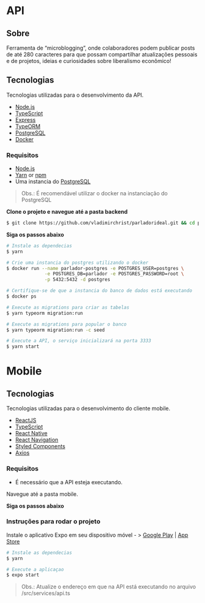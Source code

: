 # API

## Sobre
Ferramenta de “microblogging”, onde colaboradores podem publicar posts de até 280 caracteres para que possam compartilhar atualizações pessoais e de projetos, ideias e curiosidades sobre liberalismo econômico!


## Tecnologias

Tecnologias utilizadas para o desenvolvimento da API.

- [Node.js](https://nodejs.org/en/)
- [TypeScript](https://www.typescriptlang.org/)
- [Express](https://expressjs.com/pt-br/)
- [TypeORM](https://typeorm.io/#/)
- [PostgreSQL](https://www.postgresql.org/)
- [Docker](https://www.docker.com/)


### Requisitos

- [Node.js](https://nodejs.org/en/)
- [Yarn](https://classic.yarnpkg.com/) or [npm](https://www.npmjs.com/)
- Uma instancia do [PostgreSQL](https://www.postgresql.org/)

> Obs.: É recomendável utilizar o docker na instanciação do PostgreSQL

**Clone o projeto e navegue até a pasta backend**

```bash
$ git clone https://github.com/vladimirchrist/parladorideal.git && cd parladorideal/backend
```

**Siga os passos abaixo**

```bash
# Instale as dependecias
$ yarn

# Crie uma instancia do postgres utilizando o docker
$ docker run --name parlador-postgres -e POSTGRES_USER=postgres \
              -e POSTGRES_DB=parlador -e POSTGRES_PASSWORD=root \
              -p 5432:5432 -d postgres

# Certifique-se de que a instancia do banco de dados está executando
$ docker ps

# Execute as migrations para criar as tabelas
$ yarn typeorm migration:run

# Execute as migrations para popular o banco
$ yarn typeorm migration:run -c seed

# Execute a API, o serviço inicializará na porta 3333
$ yarn start

```
# Mobile

## Tecnologias

Tecnologias utilizadas para o desenvolvimento do cliente mobile.

- [ReactJS](https://reactjs.org/)
- [TypeScript](https://www.typescriptlang.org/)
- [React Native](https://reactnative.dev/)
- [React Navigation](https://reactnavigation.org/)
- [Styled Components](https://styled-components.com/)
- [Axios](https://github.com/axios/axios)

### Requisitos

- É necessário que a API esteja executando.

Navegue até a pasta mobile.

**Siga os passos abaixo**


### Instruções para rodar o projeto
Instale o aplicativo Expo em seu dispositivo móvel - > [Google Play](https://play.google.com/store/apps/details?id=host.exp.exponent)  | [App Store](https://itunes.apple.com/app/apple-store/id982107779?pt=17102800&amp;ct=www&amp;mt=8)

```bash
# Instale as dependecias
$ yarn

# Execute a aplicaçao
$ expo start

```

> Obs.: Atualize o endereço em que na API está executando no arquivo /src/services/api.ts

